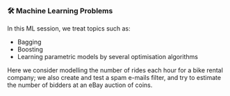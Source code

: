 ### 🛠 Machine Learning Problems

In this ML session, we treat topics such as:

- Bagging
- Boosting
- Learning parametric models by several optimisation algorithms

Here we consider modelling the number of rides each hour for a bike rental company; we also create and test a spam e-mails filter, and try to estimate the number of bidders at an eBay auction of coins.
